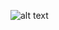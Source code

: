 ![alt text](https://github.com/SilasKa98/masterarbeit_weinetiketten/frontend/media/wine_logo_white.png?raw=true)

